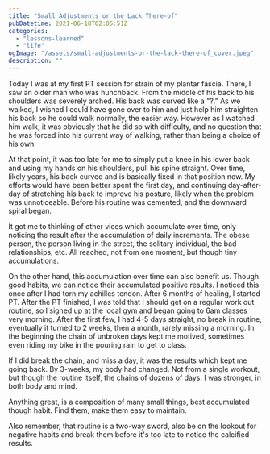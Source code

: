 ```yaml
---
title: "Small Adjustments or the Lack There-of"
pubDatetime: 2021-06-18T02:05:51Z
categories:
  - "lessons-learned"
  - "life"
ogImage: "/assets/small-adjustments-or-the-lack-there-of_cover.jpeg"
description: ""
---
```


Today I was at my first PT session for strain of my plantar fascia. There, I saw an older man who was hunchback. From the middle of his back to his shoulders was severely arched. His back was curved like a "?." As we walked, I wished I could have gone over to him and just help him straighten his back so he could walk normally, the easier way. However as I watched him walk, it was obviously that he did so with difficulty, and no question that he was forced into his current way of walking, rather than being a choice of his own.

At that point, it was too late for me to simply put a knee in his lower back and using my hands on his shoulders, pull his spine straight. Over time, likely years, his back curved and is basically fixed in that position now. My efforts would have been better spent the first day, and continuing day-after-day of stretching his back to improve his posture, likely when the problem was unnoticeable. Before his routine was cemented, and the downward spiral began.

It got me to thinking of other vices which accumulate over time, only noticing the result after the accumulation of daily increments. The obese person, the person living in the street, the solitary individual, the bad relationships, etc. All reached, not from one moment, but though tiny accumulations.

On the other hand, this accumulation over time can also benefit us. Though good habits, we can notice their accumulated positive results. I noticed this once after I had torn my achilles tendon. After 6 months of healing, I started PT. After the PT finished, I was told that I should get on a regular work out routine, so I signed up at the local gym and began going to 6am classes very morning. After the first few, I had 4-5 days straight, no break in routine, eventually it turned to 2 weeks, then a month, rarely missing a morning. In the beginning the chain of unbroken days kept me motived, sometimes even riding my bike in the pouring rain to get to class.

If I did break the chain, and miss a day, it was the results which kept me going back. By 3-weeks, my body had changed. Not from a single workout, but though the routine itself, the chains of dozens of days. I was stronger, in both body and mind.

Anything great, is a composition of many small things, best accumulated though habit. Find them, make them easy to maintain.

Also remember, that routine is a two-way sword, also be on the lookout for negative habits and break them before it's too late to notice the calcified results.
